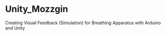 # Unity_Mozzgin
Creating Visual Feedback (Simulation) for Breathing Apparatus with Arduino and Unity
